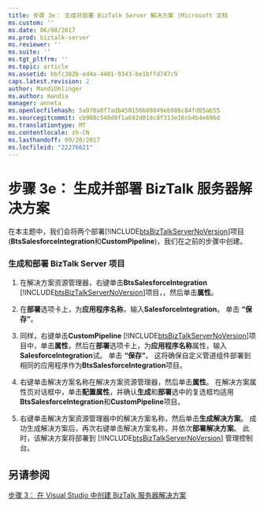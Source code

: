 ```yaml
---
title: 步骤 3e： 生成并部署 BizTalk Server 解决方案 |Microsoft 文档
ms.custom: ''
ms.date: 06/08/2017
ms.prod: biztalk-server
ms.reviewer: ''
ms.suite: ''
ms.tgt_pltfrm: ''
ms.topic: article
ms.assetid: bbfc382b-ed4a-4401-9343-be1bffd747c9
caps.latest.revision: 2
author: MandiOhlinger
ms.author: mandia
manager: anneta
ms.openlocfilehash: 5a970a8f7adb450156b89849eb986c84fd05ab55
ms.sourcegitcommit: cb908c540d8f1a692d01dc8f313e16cb4b4e696d
ms.translationtype: MT
ms.contentlocale: zh-CN
ms.lasthandoff: 09/20/2017
ms.locfileid: "22276621"
---
```

# <a name="step-3e-build-and-deploy-the-biztalk-server-solution"></a>步骤 3e： 生成并部署 BizTalk 服务器解决方案
在本主题中，我们会将两个部署[!INCLUDE[btsBizTalkServerNoVersion](../includes/btsbiztalkservernoversion-md.md)]项目 (**BtsSalesforceIntegration**和**CustomPipeline**)，我们在之前的步骤中创建。  
  
### <a name="to-build-and-deploy-the-biztalk-server-projects"></a>生成和部署 BizTalk Server 项目  
  
1.  在解决方案资源管理器，右键单击**BtsSalesforceIntegration** [!INCLUDE[btsBizTalkServerNoVersion](../includes/btsbiztalkservernoversion-md.md)]项目，，然后单击**属性**。  
  
2.  在**部署**选项卡上，为**应用程序名称**，输入**SalesforceIntegration**。 单击 **“保存”**。  
  
3.  同样，右键单击**CustomPipeline** [!INCLUDE[btsBizTalkServerNoVersion](../includes/btsbiztalkservernoversion-md.md)]项目中，单击**属性**，然后在**部署**选项卡上，为**应用程序名称**属性，输入**SalesforceIntegration**试。 单击 **“保存”**。 这将确保自定义管道组件部署到相同的应用程序作为**BtsSalesforceIntegration**项目。  
  
4.  右键单击解决方案名称在解决方案资源管理器，然后单击**属性**。 在解决方案属性页对话框中，单击**配置属性**，并确认**生成**和**部署**选中的复选框均适用**BtsSalesforceIntegration**和**CustomPipeline**项目。  
  
5.  右键单击解决方案资源管理器中的解决方案名称，然后单击**生成解决方案**。 成功生成解决方案后，再次右键单击解决方案名称，并依次**部署解决方案**。 此时，该解决方案将部署到 [!INCLUDE[btsBizTalkServerNoVersion](../includes/btsbiztalkservernoversion-md.md)] 管理控制台。  
  
## <a name="see-also"></a>另请参阅  
 [步骤 3： 在 Visual Studio 中创建 BizTalk 服务器解决方案](../core/step-3-create-the-biztalk-server-solution-in-visual-studio.md)